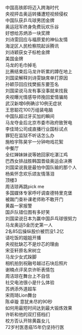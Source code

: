 中国高铁即将迈入跨海时代  
央视抨击奥运转播遭短视频侵权  
中国队获乒乓球男团金牌  
奥运冠军终身免费玩欢乐谷  
好想给苏炳添一块奖牌  
刘诗雯回应与福原爱的神仙友情  
海淀区人民检察院起诉腾讯  
刘诗颖获女子标枪金牌  
美国金牌  
马龙的毛巾掉毛  
比赛结束后马龙许昕累的蹲在地上  
刘国梁解释刘诗雯缺席单打原因  
孙颖莎回应找樊振东要签名  
刘国梁说马龙有事没事就来找我  
央视曝光情感导师挽回爱情骗局  
武汉新增6例确诊10例无症状  
王思聪花100万组装电脑  
中国队超过牙买加的瞬间  
马龙夺金后北京市委市政府致贺电  
李佳琦公司成直播行业国标试点  
罪犯在监狱不听话怎么办  
施柏宇陈昊宇一分钟吻戏花絮  
中餐厅  
全红婵妹妹说等她回家吃湛江鸡  
巴西女排战胜韩国晋级奥运会决赛  
刘国梁说我是最怕中国队输的那个人  
杨紫怀念欢乐颂友情落泪  
顶楼3  
周洁琼再跳pick me  
多国媒体专家呼吁调查德特里克堡  
被踹门查补课老师称不敢开门  
黄磊一家报警  
国乒队错位图有多好笑  
刘国梁说日本为赢中国乒乓球很努力  
马龙奥运5金历史第一人  
2名85后操纵股价被罚没1.2亿  
请吃饭的姐姐开播  
央视批缺芯不是炒芯的理由  
宋亚轩原名宋树立  
马龙少女式跺脚  
相机拍到祝融号越过石块后照片  
谢楠点评吴京许昕表情包  
周洁琼在舞台上不自信  
社交电池很小是什么体验  
苏炳添外道超车  
宋雨琦Lion舞台  
陈卓璇 意犹未尽的90秒  
如何用最短时间达到最大锻炼效果  
许昕和他的双打搭档们  
校方否认开除黄磊女儿  
72岁村医患癌15年仍坚持行医  
